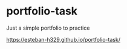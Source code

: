 # portfolio-task

Just a simple portfolio to practice 

https://esteban-h329.github.io/portfolio-task/
